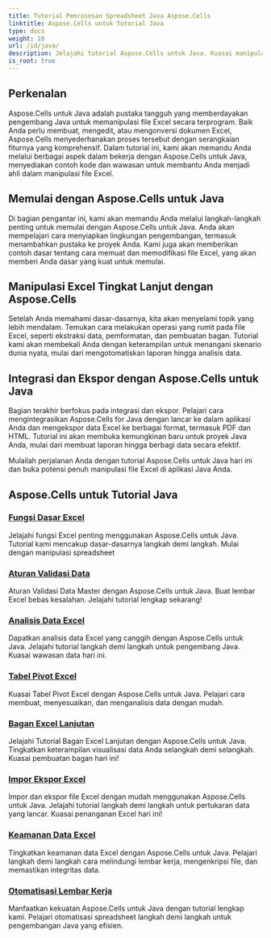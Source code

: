 ```yaml
---
title: Tutorial Pemrosesan Spreadsheet Java Aspose.Cells
linktitle: Aspose.Cells untuk Tutorial Java
type: docs
weight: 10
url: /id/java/
description: Jelajahi tutorial Aspose.Cells untuk Java. Kuasai manipulasi file Excel dengan contoh kode. Tingkatkan keterampilan Java Anda hari ini!
is_root: true
---
```


## Perkenalan

Aspose.Cells untuk Java adalah pustaka tangguh yang memberdayakan pengembang Java untuk memanipulasi file Excel secara terprogram. Baik Anda perlu membuat, mengedit, atau mengonversi dokumen Excel, Aspose.Cells menyederhanakan proses tersebut dengan serangkaian fiturnya yang komprehensif. Dalam tutorial ini, kami akan memandu Anda melalui berbagai aspek dalam bekerja dengan Aspose.Cells untuk Java, menyediakan contoh kode dan wawasan untuk membantu Anda menjadi ahli dalam manipulasi file Excel.

## Memulai dengan Aspose.Cells untuk Java

Di bagian pengantar ini, kami akan memandu Anda melalui langkah-langkah penting untuk memulai dengan Aspose.Cells untuk Java. Anda akan mempelajari cara menyiapkan lingkungan pengembangan, termasuk menambahkan pustaka ke proyek Anda. Kami juga akan memberikan contoh dasar tentang cara memuat dan memodifikasi file Excel, yang akan memberi Anda dasar yang kuat untuk memulai.

## Manipulasi Excel Tingkat Lanjut dengan Aspose.Cells

Setelah Anda memahami dasar-dasarnya, kita akan menyelami topik yang lebih mendalam. Temukan cara melakukan operasi yang rumit pada file Excel, seperti ekstraksi data, pemformatan, dan pembuatan bagan. Tutorial kami akan membekali Anda dengan keterampilan untuk menangani skenario dunia nyata, mulai dari mengotomatiskan laporan hingga analisis data.

## Integrasi dan Ekspor dengan Aspose.Cells untuk Java

Bagian terakhir berfokus pada integrasi dan ekspor. Pelajari cara mengintegrasikan Aspose.Cells for Java dengan lancar ke dalam aplikasi Anda dan mengekspor data Excel ke berbagai format, termasuk PDF dan HTML. Tutorial ini akan membuka kemungkinan baru untuk proyek Java Anda, mulai dari membuat laporan hingga berbagi data secara efektif.

Mulailah perjalanan Anda dengan tutorial Aspose.Cells untuk Java hari ini dan buka potensi penuh manipulasi file Excel di aplikasi Java Anda.

## Aspose.Cells untuk Tutorial Java

### [Fungsi Dasar Excel](./basic-excel-functions/)
Jelajahi fungsi Excel penting menggunakan Aspose.Cells untuk Java. Tutorial kami mencakup dasar-dasarnya langkah demi langkah. Mulai dengan manipulasi spreadsheet
### [Aturan Validasi Data](./data-validation-rules/)
Aturan Validasi Data Master dengan Aspose.Cells untuk Java. Buat lembar Excel bebas kesalahan. Jelajahi tutorial lengkap sekarang!
### [Analisis Data Excel](./excel-data-analysis/)
Dapatkan analisis data Excel yang canggih dengan Aspose.Cells untuk Java. Jelajahi tutorial langkah demi langkah untuk pengembang Java. Kuasai wawasan data hari ini. 
### [Tabel Pivot Excel](./excel-pivot-tables/)
Kuasai Tabel Pivot Excel dengan Aspose.Cells untuk Java. Pelajari cara membuat, menyesuaikan, dan menganalisis data dengan mudah.
### [Bagan Excel Lanjutan](./advanced-excel-charts/)
Jelajahi Tutorial Bagan Excel Lanjutan dengan Aspose.Cells untuk Java. Tingkatkan keterampilan visualisasi data Anda selangkah demi selangkah. Kuasai pembuatan bagan hari ini!
### [Impor Ekspor Excel](./excel-import-export/)
Impor dan ekspor file Excel dengan mudah menggunakan Aspose.Cells untuk Java. Jelajahi tutorial langkah demi langkah untuk pertukaran data yang lancar. Kuasai penanganan Excel hari ini!
### [Keamanan Data Excel](./excel-data-security/)
Tingkatkan keamanan data Excel dengan Aspose.Cells untuk Java. Pelajari langkah demi langkah cara melindungi lembar kerja, mengenkripsi file, dan memastikan integritas data.
### [Otomatisasi Lembar Kerja](./spreadsheet-automation/)
Manfaatkan kekuatan Aspose.Cells untuk Java dengan tutorial lengkap kami. Pelajari otomatisasi spreadsheet langkah demi langkah untuk pengembangan Java yang efisien.
